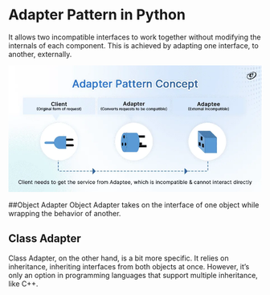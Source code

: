 # Adapter Pattern in Python
It allows two incompatible interfaces to work together without modifying the internals of each component. This is achieved by adapting one interface, to another, externally.


![Adapter design pattern](adapter_pattern.webp?raw=true "Title")

##Object Adapter
Object Adapter takes on the interface of one object while wrapping the behavior of another.

## Class Adapter
Class Adapter, on the other hand, is a bit more specific. It relies on inheritance, inheriting interfaces from both objects at once. However, it’s only an option in programming languages that support multiple inheritance, like C++.